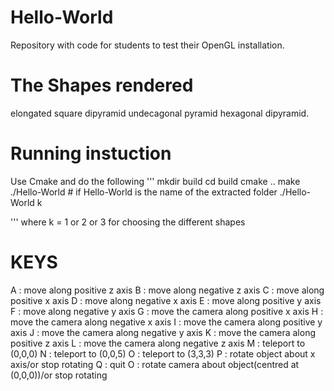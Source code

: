 # Hello-World
Repository with code for students to test their OpenGL installation. 

# The Shapes rendered
elongated square dipyramid 
undecagonal pyramid 
hexagonal dipyramid.

# Running instuction
Use Cmake and do the following 
'''
mkdir build
cd build
cmake ..
make ./Hello-World # if Hello-World is the name of the extracted folder
./Hello-World k

'''
where k = 1 or 2 or 3 for choosing the different shapes 

# KEYS 
A : move along positive z axis
B : move along negative z axis
C : move along positive x axis
D : move along negative x axis
E : move along positive y axis
F : move along negative y axis
G : move the camera along positive x axis
H : move the camera along negative x axis
I : move the camera along positive y axis
J : move the camera along negative y axis
K : move the camera along positive z axis
L : move the camera along negative z axis
M : teleport to (0,0,0)
N : teleport to (0,0,5)
O : teleport to (3,3,3)
P : rotate object about x axis/or stop rotating
Q : quit
O : rotate camera about object(centred at (0,0,0))/or stop rotating
